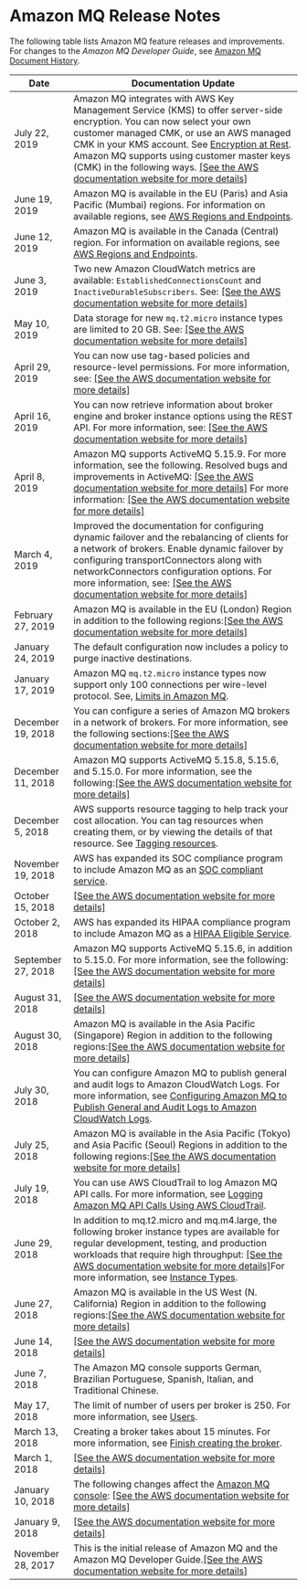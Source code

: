 # Amazon MQ Release Notes<a name="amazon-mq-release-notes"></a>

The following table lists Amazon MQ feature releases and improvements\. For changes to the *Amazon MQ Developer Guide*, see [Amazon MQ Document History](amazon-mq-documentation-history.md)\.


| Date | Documentation Update | 
| --- | --- | 
| July 22, 2019 | Amazon MQ integrates with AWS Key Management Service \(KMS\) to offer server\-side encryption\. You can now select your own customer managed CMK, or use an AWS managed CMK in your KMS account\. See [Encryption at Rest](amazon-mq-encryption.md#encryption-at-rest)\. Amazon MQ supports using customer master keys \(CMK\) in the following ways\. [\[See the AWS documentation website for more details\]](http://docs.aws.amazon.com/amazon-mq/latest/developer-guide/amazon-mq-release-notes.html)  | 
| June 19, 2019 | Amazon MQ is available in the EU \(Paris\) and Asia Pacific \(Mumbai\) regions\. For information on available regions, see [AWS Regions and Endpoints](https://docs.aws.amazon.com//general/latest/gr/rande.html#amazon-mq_region)\. | 
| June 12, 2019 | Amazon MQ is available in the Canada \(Central\) region\. For information on available regions, see [AWS Regions and Endpoints](https://docs.aws.amazon.com//general/latest/gr/rande.html#amazon-mq_region)\. | 
| June 3, 2019 | Two new Amazon CloudWatch metrics are available: `EstablishedConnectionsCount` and `InactiveDurableSubscribers`\. See: [\[See the AWS documentation website for more details\]](http://docs.aws.amazon.com/amazon-mq/latest/developer-guide/amazon-mq-release-notes.html)  | 
| May 10, 2019 | Data storage for new `mq.t2.micro` instance types are limited to 20 GB\. See: [\[See the AWS documentation website for more details\]](http://docs.aws.amazon.com/amazon-mq/latest/developer-guide/amazon-mq-release-notes.html)  | 
| April 29, 2019 | You can now use tag\-based policies and resource\-level permissions\. For more information, see: [\[See the AWS documentation website for more details\]](http://docs.aws.amazon.com/amazon-mq/latest/developer-guide/amazon-mq-release-notes.html)  | 
| April 16, 2019 | You can now retrieve information about broker engine and broker instance options using the REST API\. For more information, see: [\[See the AWS documentation website for more details\]](http://docs.aws.amazon.com/amazon-mq/latest/developer-guide/amazon-mq-release-notes.html) | 
| April 8, 2019 | Amazon MQ supports ActiveMQ 5\.15\.9\. For more information, see the following\. Resolved bugs and improvements in ActiveMQ: [\[See the AWS documentation website for more details\]](http://docs.aws.amazon.com/amazon-mq/latest/developer-guide/amazon-mq-release-notes.html) For more information: [\[See the AWS documentation website for more details\]](http://docs.aws.amazon.com/amazon-mq/latest/developer-guide/amazon-mq-release-notes.html) | 
| March 4, 2019 | Improved the documentation for configuring dynamic failover and the rebalancing of clients for a network of brokers\. Enable dynamic failover by configuring transportConnectors along with networkConnectors configuration options\. For more information, see: [\[See the AWS documentation website for more details\]](http://docs.aws.amazon.com/amazon-mq/latest/developer-guide/amazon-mq-release-notes.html) | 
| February 27, 2019 | Amazon MQ is available in the EU \(London\) Region in addition to the following regions:[\[See the AWS documentation website for more details\]](http://docs.aws.amazon.com/amazon-mq/latest/developer-guide/amazon-mq-release-notes.html) | 
| January 24, 2019 | The default configuration now includes a policy to purge inactive destinations\.  | 
| January 17, 2019 | Amazon MQ `mq.t2.micro` instance types now support only 100 connections per wire\-level protocol\. See, [Limits in Amazon MQ](amazon-mq-limits.md)\. | 
| December 19, 2018 | You can configure a series of Amazon MQ brokers in a network of brokers\. For more information, see the following sections:[\[See the AWS documentation website for more details\]](http://docs.aws.amazon.com/amazon-mq/latest/developer-guide/amazon-mq-release-notes.html) | 
| December 11, 2018 | Amazon MQ supports ActiveMQ 5\.15\.8, 5\.15\.6, and 5\.15\.0\. For more information, see the following:[\[See the AWS documentation website for more details\]](http://docs.aws.amazon.com/amazon-mq/latest/developer-guide/amazon-mq-release-notes.html) | 
| December 5, 2018 | AWS supports resource tagging to help track your cost allocation\. You can tag resources when creating them, or by viewing the details of that resource\. See [Tagging resources](https://docs.aws.amazon.com/amazon-mq/latest/developer-guide/amazon-mq-tagging.html)\. | 
| November 19, 2018 | AWS has expanded its SOC compliance program to include Amazon MQ as an [SOC compliant service](https://aws.amazon.com/compliance/soc-faqs/)\. | 
| October 15, 2018 |  [\[See the AWS documentation website for more details\]](http://docs.aws.amazon.com/amazon-mq/latest/developer-guide/amazon-mq-release-notes.html)  | 
| October 2, 2018 | AWS has expanded its HIPAA compliance program to include Amazon MQ as a [HIPAA Eligible Service](https://aws.amazon.com/compliance/hipaa-compliance/)\. | 
| September 27, 2018 | Amazon MQ supports ActiveMQ 5\.15\.6, in addition to 5\.15\.0\. For more information, see the following:[\[See the AWS documentation website for more details\]](http://docs.aws.amazon.com/amazon-mq/latest/developer-guide/amazon-mq-release-notes.html) | 
| August 31, 2018 |  [\[See the AWS documentation website for more details\]](http://docs.aws.amazon.com/amazon-mq/latest/developer-guide/amazon-mq-release-notes.html)  | 
| August 30, 2018 | Amazon MQ is available in the Asia Pacific \(Singapore\) Region in addition to the following regions:[\[See the AWS documentation website for more details\]](http://docs.aws.amazon.com/amazon-mq/latest/developer-guide/amazon-mq-release-notes.html) | 
| July 30, 2018 | You can configure Amazon MQ to publish general and audit logs to Amazon CloudWatch Logs\. For more information, see [Configuring Amazon MQ to Publish General and Audit Logs to Amazon CloudWatch Logs](amazon-mq-configuring-cloudwatch-logs.md)\. | 
| July 25, 2018 | Amazon MQ is available in the Asia Pacific \(Tokyo\) and Asia Pacific \(Seoul\) Regions in addition to the following regions:[\[See the AWS documentation website for more details\]](http://docs.aws.amazon.com/amazon-mq/latest/developer-guide/amazon-mq-release-notes.html) | 
| July 19, 2018 | You can use AWS CloudTrail to log Amazon MQ API calls\. For more information, see [Logging Amazon MQ API Calls Using AWS CloudTrail](amazon-mq-logging-cloudtrail.md)\. | 
| June 29, 2018 | In addition to mq\.t2\.micro and mq\.m4\.large, the following broker instance types are available for regular development, testing, and production workloads that require high throughput: [\[See the AWS documentation website for more details\]](http://docs.aws.amazon.com/amazon-mq/latest/developer-guide/amazon-mq-release-notes.html)For more information, see [Instance Types](broker.md#broker-instance-types)\. | 
| June 27, 2018 | Amazon MQ is available in the US West \(N\. California\) Region in addition to the following regions:[\[See the AWS documentation website for more details\]](http://docs.aws.amazon.com/amazon-mq/latest/developer-guide/amazon-mq-release-notes.html) | 
| June 14, 2018 |  [\[See the AWS documentation website for more details\]](http://docs.aws.amazon.com/amazon-mq/latest/developer-guide/amazon-mq-release-notes.html)  | 
| June 7, 2018 | The Amazon MQ console supports German, Brazilian Portuguese, Spanish, Italian, and Traditional Chinese\. | 
| May 17, 2018 | The limit of number of users per broker is 250\. For more information, see [Users](amazon-mq-limits.md#activemq-user-limits)\. | 
| March 13, 2018 | Creating a broker takes about 15 minutes\. For more information, see [Finish creating the broker](amazon-mq-creating-configuring-broker.md#finish-creating-broker-console)\. | 
| March 1, 2018 |  [\[See the AWS documentation website for more details\]](http://docs.aws.amazon.com/amazon-mq/latest/developer-guide/amazon-mq-release-notes.html)  | 
| January 10, 2018 |  The following changes affect the [Amazon MQ console](https://console.aws.amazon.com/amazon-mq/): [\[See the AWS documentation website for more details\]](http://docs.aws.amazon.com/amazon-mq/latest/developer-guide/amazon-mq-release-notes.html)  | 
| January 9, 2018 |  [\[See the AWS documentation website for more details\]](http://docs.aws.amazon.com/amazon-mq/latest/developer-guide/amazon-mq-release-notes.html)  | 
| November 28, 2017 | This is the initial release of Amazon MQ and the Amazon MQ Developer Guide\.[\[See the AWS documentation website for more details\]](http://docs.aws.amazon.com/amazon-mq/latest/developer-guide/amazon-mq-release-notes.html) | 